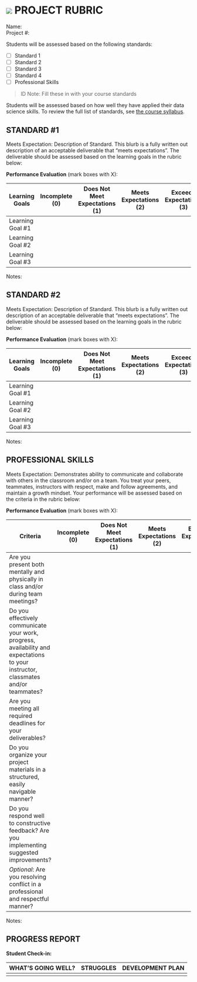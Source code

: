 # ![](https://ga-dash.s3.amazonaws.com/production/assets/logo-9f88ae6c9c3871690e33280fcf557f33.png) PROJECT RUBRIC
Name:								
Project #: 	 	 	 						

Students will be assessed based on the following standards:
					
- [ ] Standard 1
- [ ] Standard 2
- [ ] Standard 3
- [ ] Standard 4
- [ ] Professional Skills
> ID Note: Fill these in with your course standards				

Students will be assessed based on how well they have applied their data science skills. To review the full list of standards, see [the course syllabus](#).

## STANDARD #1
Meets Expectation: Description of Standard. This blurb is a fully written out description of an acceptable deliverable that “meets expectations”. The deliverable should be assessed based on the learning goals in the rubric below:

**Performance Evaluation** (mark boxes with X):

| Learning Goals | Incomplete (0) | Does Not Meet Expectations (1) | Meets Expectations (2) | Exceeds Expectations (3) |
|---|---|---|---|---|
| Learning Goal #1 | | | | |
| Learning Goal #2 | | | | |
| Learning Goal #3 | | | | |

Notes:

## STANDARD #2
Meets Expectation: Description of Standard. This blurb is a fully written out description of an acceptable deliverable that “meets expectations”. The deliverable should be assessed based on the learning goals in the rubric below:

**Performance Evaluation** (mark boxes with X):

| Learning Goals | Incomplete (0) | Does Not Meet Expectations (1) | Meets Expectations (2) | Exceeds Expectations (3) |
|---|---|---|---|---|
| Learning Goal #1 | | | | |
| Learning Goal #2 | | | | |
| Learning Goal #3 | | | | |

Notes:

## PROFESSIONAL SKILLS
Meets Expectation: Demonstrates ability to communicate and collaborate with others in the classroom and/or on a team. You treat your peers, teammates, instructors with respect, make and follow agreements, and maintain a growth mindset. Your performance will be assessed based on the criteria in the rubric below:

**Performance Evaluation** (mark boxes with X):

| Criteria | Incomplete (0) | Does Not Meet Expectations (1) | Meets Expectations (2) | Exceeds Expectations (3) |
|---|---|---|---|---|
| Are you present both mentally and physically in class and/or during team meetings? | | | | |
| Do you effectively communicate your work, progress, availability and expectations to your instructor, classmates and/or teammates? | | | | |
| Are you meeting all required deadlines for your deliverables? | | | | |
| Do you organize your project materials in a structured, easily navigable manner? | | | | |
| Do you respond well to constructive feedback? Are you implementing suggested improvements? | | | | |
| *Optional*: Are you resolving conflict in a professional and respectful manner? | | | | |
Notes:


## PROGRESS REPORT
**Student Check-in:**

|WHAT’S GOING WELL?|STRUGGLES|DEVELOPMENT PLAN|
|---|---|---|
| | | |



















